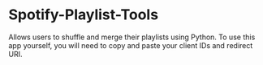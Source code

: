 # Spotify-Playlist-Tools
Allows users to shuffle and merge their playlists using Python. To use this app yourself, you will need to copy and paste your client IDs and redirect URI.



